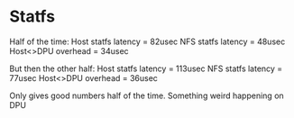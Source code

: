 # Statfs
Half of the time:
Host statfs latency = 82usec
NFS statfs latency = 48usec
Host<>DPU overhead = 34usec

But then the other half:
Host statfs latency = 113usec
NFS statfs latency = 77usec
Host<>DPU overhead = 36usec

Only gives good numbers half of the time. Something weird happening on DPU
